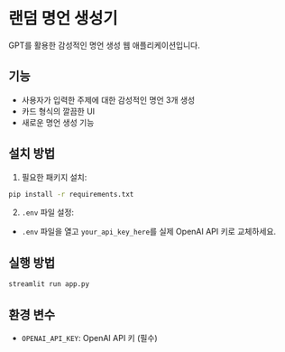# 랜덤 명언 생성기

GPT를 활용한 감성적인 명언 생성 웹 애플리케이션입니다.

## 기능

- 사용자가 입력한 주제에 대한 감성적인 명언 3개 생성
- 카드 형식의 깔끔한 UI
- 새로운 명언 생성 기능

## 설치 방법

1. 필요한 패키지 설치:
```bash
pip install -r requirements.txt
```

2. `.env` 파일 설정:
- `.env` 파일을 열고 `your_api_key_here`를 실제 OpenAI API 키로 교체하세요.

## 실행 방법

```bash
streamlit run app.py
```

## 환경 변수

- `OPENAI_API_KEY`: OpenAI API 키 (필수) 